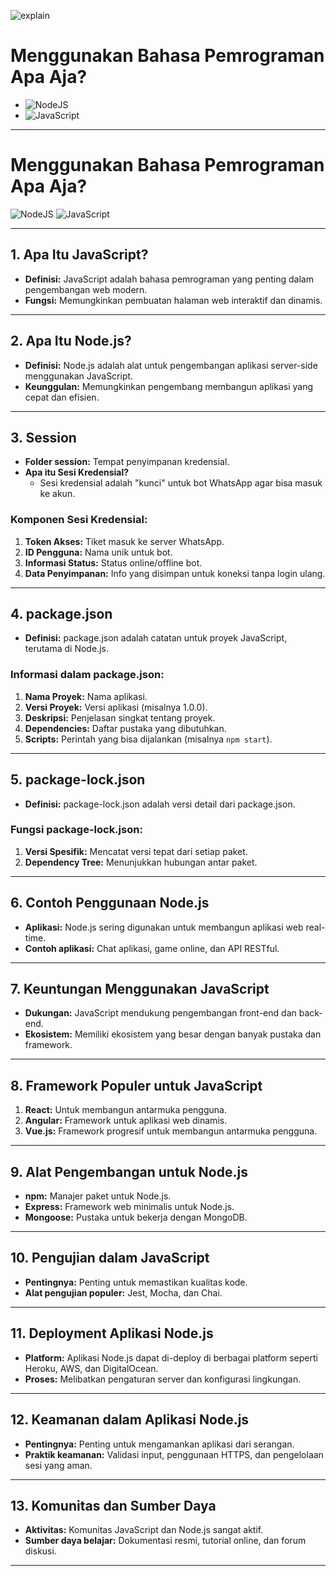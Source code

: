![explain](https://github.com/user-attachments/assets/1be21f5d-9ccf-4854-8fbb-877d6111577f)
# Menggunakan Bahasa Pemrograman Apa Aja?
- ![NodeJS](https://img.shields.io/badge/node.js-6DA55F?style=for-the-badge&logo=node.js&logoColor=white)
- ![JavaScript](https://img.shields.io/badge/javascript-%23323330.svg?style=for-the-badge&logo=javascript&logoColor=%23F7DF1E)

---

# Menggunakan Bahasa Pemrograman Apa Aja?

![NodeJS](https://img.shields.io/badge/node.js-6DA55F?style=for-the-badge&logo=node.js&logoColor=white)
![JavaScript](https://img.shields.io/badge/javascript-%23323330.svg?style=for-the-badge&logo=javascript&logoColor=%23F7DF1E)

---

## 1. Apa Itu JavaScript?
- **Definisi:** JavaScript adalah bahasa pemrograman yang penting dalam pengembangan web modern.
- **Fungsi:** Memungkinkan pembuatan halaman web interaktif dan dinamis.

---

## 2. Apa Itu Node.js?
- **Definisi:** Node.js adalah alat untuk pengembangan aplikasi server-side menggunakan JavaScript.
- **Keunggulan:** Memungkinkan pengembang membangun aplikasi yang cepat dan efisien.

---

## 3. Session
- **Folder session:** Tempat penyimpanan kredensial.
- **Apa itu Sesi Kredensial?**
  - Sesi kredensial adalah "kunci" untuk bot WhatsApp agar bisa masuk ke akun.
  
### Komponen Sesi Kredensial:
1. **Token Akses:** Tiket masuk ke server WhatsApp.
2. **ID Pengguna:** Nama unik untuk bot.
3. **Informasi Status:** Status online/offline bot.
4. **Data Penyimpanan:** Info yang disimpan untuk koneksi tanpa login ulang.

---

## 4. package.json
- **Definisi:** package.json adalah catatan untuk proyek JavaScript, terutama di Node.js.
  
### Informasi dalam package.json:
1. **Nama Proyek:** Nama aplikasi.
2. **Versi Proyek:** Versi aplikasi (misalnya 1.0.0).
3. **Deskripsi:** Penjelasan singkat tentang proyek.
4. **Dependencies:** Daftar pustaka yang dibutuhkan.
5. **Scripts:** Perintah yang bisa dijalankan (misalnya `npm start`).

---

## 5. package-lock.json
- **Definisi:** package-lock.json adalah versi detail dari package.json.
  
### Fungsi package-lock.json:
1. **Versi Spesifik:** Mencatat versi tepat dari setiap paket.
2. **Dependency Tree:** Menunjukkan hubungan antar paket.

---

## 6. Contoh Penggunaan Node.js
- **Aplikasi:** Node.js sering digunakan untuk membangun aplikasi web real-time.
- **Contoh aplikasi:** Chat aplikasi, game online, dan API RESTful.

---

## 7. Keuntungan Menggunakan JavaScript
- **Dukungan:** JavaScript mendukung pengembangan front-end dan back-end.
- **Ekosistem:** Memiliki ekosistem yang besar dengan banyak pustaka dan framework.

---

## 8. Framework Populer untuk JavaScript
1. **React:** Untuk membangun antarmuka pengguna.
2. **Angular:** Framework untuk aplikasi web dinamis.
3. **Vue.js:** Framework progresif untuk membangun antarmuka pengguna.

---

## 9. Alat Pengembangan untuk Node.js
- **npm:** Manajer paket untuk Node.js.
- **Express:** Framework web minimalis untuk Node.js.
- **Mongoose:** Pustaka untuk bekerja dengan MongoDB.

---

## 10. Pengujian dalam JavaScript
- **Pentingnya:** Penting untuk memastikan kualitas kode.
- **Alat pengujian populer:** Jest, Mocha, dan Chai.

---

## 11. Deployment Aplikasi Node.js
- **Platform:** Aplikasi Node.js dapat di-deploy di berbagai platform seperti Heroku, AWS, dan DigitalOcean.
- **Proses:** Melibatkan pengaturan server dan konfigurasi lingkungan.

---

## 12. Keamanan dalam Aplikasi Node.js
- **Pentingnya:** Penting untuk mengamankan aplikasi dari serangan.
- **Praktik keamanan:** Validasi input, penggunaan HTTPS, dan pengelolaan sesi yang aman.

---

## 13. Komunitas dan Sumber Daya
- **Aktivitas:** Komunitas JavaScript dan Node.js sangat aktif.
- **Sumber daya belajar:** Dokumentasi resmi, tutorial online, dan forum diskusi.

---
